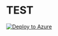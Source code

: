 # TEST

[![Deploy to Azure](http://azuredeploy.net/deploybutton.png)](https://azuredeploy.net?ptmpl=subdir/parameters.azuredeploy.json)
